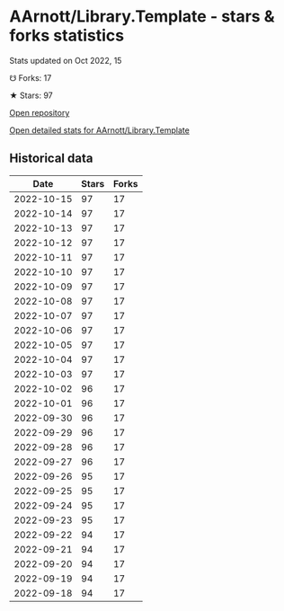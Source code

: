# AArnott/Library.Template - stars & forks statistics

Stats updated on Oct 2022, 15

☋ Forks: 17

★ Stars: 97

[Open repository](https://github.com/AArnott/Library.Template)

[Open detailed stats for AArnott/Library.Template](https://reviewgithub.com/rep/AArnott/Library.Template)

## Historical data
| Date | Stars | Forks |
|------|-------|-------|
| 2022-10-15 | 97 | 17 | 
| 2022-10-14 | 97 | 17 | 
| 2022-10-13 | 97 | 17 | 
| 2022-10-12 | 97 | 17 | 
| 2022-10-11 | 97 | 17 | 
| 2022-10-10 | 97 | 17 | 
| 2022-10-09 | 97 | 17 | 
| 2022-10-08 | 97 | 17 | 
| 2022-10-07 | 97 | 17 | 
| 2022-10-06 | 97 | 17 | 
| 2022-10-05 | 97 | 17 | 
| 2022-10-04 | 97 | 17 | 
| 2022-10-03 | 97 | 17 | 
| 2022-10-02 | 96 | 17 | 
| 2022-10-01 | 96 | 17 | 
| 2022-09-30 | 96 | 17 | 
| 2022-09-29 | 96 | 17 | 
| 2022-09-28 | 96 | 17 | 
| 2022-09-27 | 96 | 17 | 
| 2022-09-26 | 95 | 17 | 
| 2022-09-25 | 95 | 17 | 
| 2022-09-24 | 95 | 17 | 
| 2022-09-23 | 95 | 17 | 
| 2022-09-22 | 94 | 17 | 
| 2022-09-21 | 94 | 17 | 
| 2022-09-20 | 94 | 17 | 
| 2022-09-19 | 94 | 17 | 
| 2022-09-18 | 94 | 17 | 


